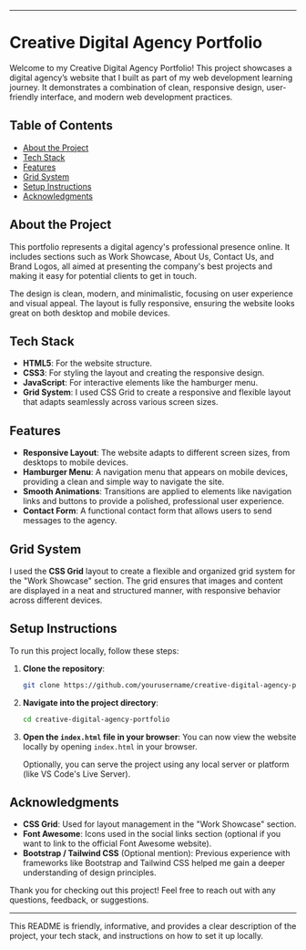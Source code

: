 
---

# Creative Digital Agency Portfolio

Welcome to my Creative Digital Agency Portfolio! This project showcases a digital agency’s website that I built as part of my web development learning journey. It demonstrates a combination of clean, responsive design, user-friendly interface, and modern web development practices.

## Table of Contents

- [About the Project](#about-the-project)
- [Tech Stack](#tech-stack)
- [Features](#features)
- [Grid System](#grid-system)
- [Setup Instructions](#setup-instructions)
- [Acknowledgments](#acknowledgments)

## About the Project

This portfolio represents a digital agency's professional presence online. It includes sections such as Work Showcase, About Us, Contact Us, and Brand Logos, all aimed at presenting the company's best projects and making it easy for potential clients to get in touch.

The design is clean, modern, and minimalistic, focusing on user experience and visual appeal. The layout is fully responsive, ensuring the website looks great on both desktop and mobile devices.

## Tech Stack

- **HTML5**: For the website structure.
- **CSS3**: For styling the layout and creating the responsive design.
- **JavaScript**: For interactive elements like the hamburger menu.
- **Grid System**: I used CSS Grid to create a responsive and flexible layout that adapts seamlessly across various screen sizes.

## Features

- **Responsive Layout**: The website adapts to different screen sizes, from desktops to mobile devices.
- **Hamburger Menu**: A navigation menu that appears on mobile devices, providing a clean and simple way to navigate the site.
- **Smooth Animations**: Transitions are applied to elements like navigation links and buttons to provide a polished, professional user experience.
- **Contact Form**: A functional contact form that allows users to send messages to the agency.

## Grid System

I used the **CSS Grid** layout to create a flexible and organized grid system for the "Work Showcase" section. The grid ensures that images and content are displayed in a neat and structured manner, with responsive behavior across different devices.

## Setup Instructions

To run this project locally, follow these steps:

1. **Clone the repository**:
   ```bash
   git clone https://github.com/yourusername/creative-digital-agency-portfolio.git
   ```

2. **Navigate into the project directory**:
   ```bash
   cd creative-digital-agency-portfolio
   ```

3. **Open the `index.html` file in your browser**:
   You can now view the website locally by opening `index.html` in your browser.

   Optionally, you can serve the project using any local server or platform (like VS Code's Live Server).

## Acknowledgments

- **CSS Grid**: Used for layout management in the "Work Showcase" section.
- **Font Awesome**: Icons used in the social links section (optional if you want to link to the official Font Awesome website).
- **Bootstrap / Tailwind CSS** (Optional mention): Previous experience with frameworks like Bootstrap and Tailwind CSS helped me gain a deeper understanding of design principles.

Thank you for checking out this project! Feel free to reach out with any questions, feedback, or suggestions.

---

This README is friendly, informative, and provides a clear description of the project, your tech stack, and instructions on how to set it up locally.
